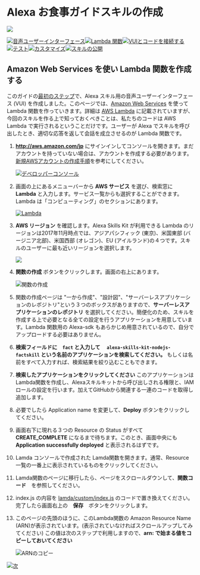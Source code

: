 # Alexa お食事ガイドスキルの作成
<img src="https://m.media-amazon.com/images/G/01/mobile-apps/dex/alexa/alexa-skills-kit/tutorials/quiz-game/header._TTH_.png" />

[![音声ユーザーインターフェース](https://m.media-amazon.com/images/G/01/mobile-apps/dex/alexa/alexa-skills-kit/jp/tutorials/navigation/1-locked.png)](./1-voice-user-interface.md)[![Lambda 関数](https://m.media-amazon.com/images/G/01/mobile-apps/dex/alexa/alexa-skills-kit/jp/tutorials/navigation/2-on.png)](./2-lambda-function.md)[![VUIとコードを接続する](https://m.media-amazon.com/images/G/01/mobile-apps/dex/alexa/alexa-skills-kit/jp/tutorials/navigation/3-locked.png)](./3-connect-vui-to-code.md)[![テスト](https://m.media-amazon.com/images/G/01/mobile-apps/dex/alexa/alexa-skills-kit/jp/tutorials/navigation/4-locked.pn)](./4-testing.md)[![カスタマイズ](https://m.media-amazon.com/images/G/01/mobile-apps/dex/alexa/alexa-skills-kit/jp/tutorials/navigation/5-locked.png)](./5-customization.md)[![スキルの公開](https://m.media-amazon.com/images/G/01/mobile-apps/dex/alexa/alexa-skills-kit/jp/tutorials/navigation/6-locked.png)](./6-publication.md)

## Amazon Web Services を使い Lambda 関数を作成する

このガイドの[最初のステップ](1-voice-user-interface.md)で、Alexa スキル用の音声ユーザーインターフェース (VUI) を作成しました。このページでは、[Amazon Web Services](http://aws.amazon.com/jp) を使って Lambda 関数を作っていきます。詳細は [AWS Lambda](http://aws.amazon.com/jp/lambda) に記載されていますが、今回のスキルを作る上で知っておくべきことは、私たちのコードは AWS Lambda で実行されるということだけです。ユーザーが Alexa でスキルを呼び出したとき、適切な応答を返して会話を成立させるのが Lambda 関数です。

1.  **http://aws.amazon.com/jp** にサインインしてコンソールを開きます。まだアカウントを持っていない場合は、アカウントを作成する必要があります。[新規AWSアカウントの作成手順](../set-up-aws.md)を参考にしてください。

	[![デベロッパーコンソール](https://m.media-amazon.com/images/G/01/mobile-apps/dex/alexa/alexa-skills-kit/jp/tutorials/fact/2-1-sign-in-to-the-console.png)](https://console.aws.amazon.com/console/home)

2.  画面の上にあるメニューバーから **AWS サービス** を選び、検索窓に **Lambda** と入力します。サービス一覧からも選択することができます。Lambda は「コンピューティング」のセクションにあります。

	[![Lambda](https://m.media-amazon.com/images/G/01/mobile-apps/dex/alexa/alexa-skills-kit/jp/tutorials/fact/2-2-services-lambda.png)](https://console.aws.amazon.com/lambda/home)

3.  **AWS リージョン** を確認します。Alexa Skills Kit が利用できる Lambda のリージョンは2017年11月時点では、アジアパシフィック (東京)、米国東部 (バージニア北部)、米国西部 (オレゴン)、EU (アイルランド)の４つです。スキルのユーザーに最も近いリージョンを選択します。

    ![](https://m.media-amazon.com/images/G/01/mobile-apps/dex/alexa/alexa-skills-kit/jp/tutorials/fact/2-3-check-region.png)

4.  **関数の作成** ボタンをクリックします。画面の右上にあります。

    ![関数の作成](https://m.media-amazon.com/images/G/01/mobile-apps/dex/alexa/alexa-skills-kit/jp/tutorials/fact/2-4-create-a-lambda-function.png)

5.  関数の作成ページは "一から作成"、"設計図"、"サーバーレスアプリケーションのレポジトリ"という３つのボックスがありますので、**サーバーレスアプリケーションのレポジトリ** を選択してください。簡便化のため、スキルを作成する上で必要となる全ての設定を行うアプリケーションを用意しています。Lambda 関数用の Alexa-sdk もあらかじめ用意されているので、自分でアップロードする必要はありません。

6. **検索フィールドに　`fact` と入力して 　`alexa-skills-kit-nodejs-factskill` という名前のアプリケーションを検索してください。** もしくは名前をすべて入力すれば、検索結果を絞り込むこともできます。 

7. **検索したアプリケーションをクリックしてください** このアプリケーションはLambda関数を作成し、Alexaスキルキットから呼び出しされる権限と、IAMロールの設定を行います。加えてGitHubから関連する一連のコードを取得し追加します。

8. 必要でしたら Application name を変更して、**Deploy** ボタンをクリックしてください。

9. 画面右下に現れる３つの Resource の Status がすべて **CREATE_COMPLETE** になるまで待ちます。このとき、画面中央にも **Application successfully deployed** と表示されるはずです。

10. Lamda コンソールで作成された Lamda関数を開きます。通常、Resource 一覧の一番上に表示されているものをクリックしてください。

11. Lamda関数のページに移行したら、ページをスクロールダウンして、**関数コード**　を参照してください。

12. index.js の内容を [lamda/custom/index.js](../lambda/custom/index.js) のコードで置き換えてください。完了したら画面右上の　**保存**　ボタンをクリックします。

13. このページの先頭のほうに、このLambda関数の Amazon Resource Name (ARN)が表示されています。(表示されていなければスクロールアップしてみてください) この値は次のステップで利用しますので、**arn: で始まる値をコピーしておいてください**

    ![ARNのコピー](https://m.media-amazon.com/images/G/01/mobile-apps/dex/alexa/alexa-skills-kit/jp/tutorials/fact/2-12-copy-ARN._NEW_.png)

[![次](https://m.media-amazon.com/images/G/01/mobile-apps/dex/alexa/alexa-skills-kit/jp/tutorials/general/buttons/button_next_connect_vui_to_code.png)](./3-connect-vui-to-code.md)
